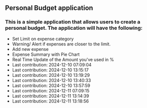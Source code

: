 ## Personal Budget application

### This is a simple application that allows users to create a personal budget. The application will have the following:

- Set Limit on expense category
- Warning/ Alert if expenses are closer to the limit.
- Add new expense
- Expense Summary with Pie Chart
- Real Time Update of the Amount you've used in %
- Last contribution: 2024-12-10 07:09:04
- Last contribution: 2024-12-10 13:15:17
- Last contribution: 2024-12-10 13:19:29
- Last contribution: 2024-12-10 13:40:33
- Last contribution: 2024-12-10 13:57:59
- Last contribution: 2024-12-11 07:09:15
- Last contribution: 2024-12-11 13:14:39
- Last contribution: 2024-12-11 13:18:56
